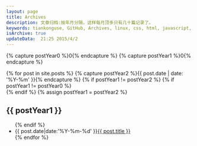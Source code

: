 ```yaml
---
layout: page
title: Archives
description: 文章归档:按年月分隔，这样每月顶多只有几十篇记录了。  
keywords: tiankonguse, GitHub, Archives, linux, css, html, javascript, python, Jekyll, plugins, php, 大数据, 分布式, 机器学习, acm, 算法
isArchive: true
updateData:  21:25 2015/4/2
---
```


{% capture postYear0 %}0{% endcapture %}
{% capture postYear1 %}0{% endcapture %}
<div class="row-fluid">
    <div class="accordion main-article" id="accordion2">
        {% for post in site.posts %}
            {% capture postYear2 %}{{ post.date | date: '%Y-%m' }}{% endcapture %}
            {% if postYear1 != postYear2 %}
                {% if postYear1 != postYear0  %}
        </ul>
    </div>
</div>
                {% endif %}
                {% assign postYear1 = postYear2 %}
<div class="accordion-group">
    <div class="accordion-heading">
        <h2 class="accordion-toggle list-of-categories" data-toggle="collapse" data-parent="#accordion2"  href="#{{ postYear1 }}-ref">{{ postYear1 }}</h2>
    </div>
    <div id="{{ postYear1}}-ref" class="accordion-body collapse">
        <ul class="article-year clearfix list-articles-category">
            {% endif %}
            <li><time pubdate="pubdate" datetime="{{ post.date|date:'%Y-%m-%d' }}">{{ post.date|date:'%Y-%m-%d' }}</time><a href="{{site.url}}{{ post.url }}">{{ post.title }}</a></li>
        {% endfor %}
        </ul>
    </div>
</div>
    </div>
</div>


<script>
    (function ($) {
        $(document).ready(function(){
            $(".entry-title").append('<span class="fa-stack fa-lg" style="cursor: pointer;width: 30px;display: inline-block;font-size: 15px;"><i class="fa fa-circle fa-stack-2x"></i><i class="fa fa-th-large fa-stack-1x fa-inverse"></i></span>');
            $(".entry-title .fa-stack").bind("click", function(){
                $(".entry-title .fa-stack-1x").toggleClass("fa-th-large");
                $(".entry-title .fa-stack-1x").toggleClass("fa-list-ul");
                $("#accordion2").toggleClass("main-article");
            });
        });
    }(jQuery));
</script>
